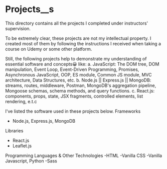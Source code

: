 # Projects__s
This directory contains all the projects I completed under instructors' supervision. 

To be extremely clear, these projects are not my intellectual property. I created most of them by following the instructions I received when taking a course on Udemy or some other platform. 

Still, the following projects help to demonstrate my understanding of essential software and concepts😀 like:
a. JavaScript: The DOM tree, DOM manipulation, Event Loop, Event-Driven Programming, Promises, Asynchronous JavaScript, OOP, ES module, Common JS module, MVC architecture, Data Structures, etc.
b. Node.js || Express.js || MongoDB: streams, routes, middleware, Postman, MongoDB's aggregation pipeline, Mongoose schemas, schema methods, and query functions. 
c. React.js: components, props, state, JSX fragments, controlled elements, list rendering, e.t.c



I've listed the software used in these projects below.
Frameworks
- Node.js, Express.js, MongoDB

Libraries 
- React.js
- Leaflet.js

Programming Languages & Other Technologies
-HTML
-Vanilla CSS
-Vanilla Javascript, Python
-Sass
